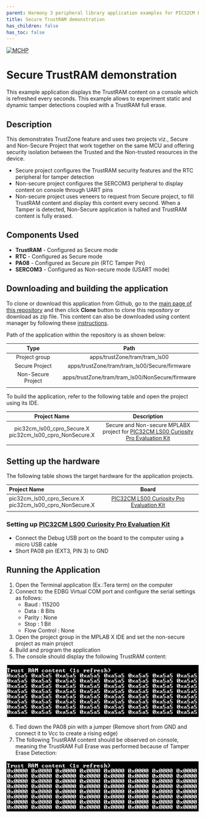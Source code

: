 ```yaml
---
parent: Harmony 3 peripheral library application examples for PIC32CM LE00/LS00/LS60 family
title: Secure TrustRAM demonstration 
has_children: false
has_toc: false
---
```


[![MCHP](https://www.microchip.com/ResourcePackages/Microchip/assets/dist/images/logo.png)](https://www.microchip.com)

# Secure TrustRAM demonstration

This example application displays the TrustRAM content on a console which is refreshed every seconds. This example allows to experiment static and dynamic tamper detections coupled with a TrustRAM full erase.

## Description

This demonstrates TrustZone feature and uses two projects viz., Secure and Non-Secure Project that work together on the same
MCU and offering security isolation between the Trusted and the Non-trusted resources in the device.

- Secure project configures the TrustRAM security features and the RTC peripheral for tamper detection
- Non-secure project configures the SERCOM3 peripheral to display content on console through UART pins
- Non-secure project uses veneers to request from Secure project, to fill TrustRAM content and display this content every second. When a Tamper is detected, Non-Secure application is halted and TrustRAM content is fully erased.

## Components Used

- **TrustRAM** - Configured as Secure mode
- **RTC** - Configured as Secure mode
- **PA08** - Configured as Secure pin (RTC Tamper Pin)
- **SERCOM3** - Configured as Non-secure mode (USART mode)

## Downloading and building the application

To clone or download this application from Github, go to the [main page of this repository](https://github.com/Microchip-MPLAB-Harmony/csp_apps_pic32cm_le_ls) and then click **Clone** button to clone this repository or download as zip file.
This content can also be downloaded using content manager by following these [instructions](https://github.com/Microchip-MPLAB-Harmony/contentmanager/wiki).

Path of the application within the repository is as shown below:

| Type        | Path                         |
|:-----------:|:----------------------------:|
| Project group | apps/trustZone/tram/tram_ls00 |
|Secure Project|  apps/trustZone/tram/tram_ls00/Secure/firmware |
|Non-Secure Project|  apps/trustZone/tram/tram_ls00/NonSecure/firmware |
||||

To build the application, refer to the following table and open the project using its IDE.

| Project Name      | Description                                    |
| :-----------------: | :----------------------------------------------: |
| pic32cm_ls00_cpro_Secure.X <br> pic32cm_ls00_cpro_NonSecure.X | Secure and Non-secure MPLABX project for [PIC32CM LS00 Curiosity Pro Evaluation Kit]() |
|||

## Setting up the hardware

The following table shows the target hardware for the application projects.

| Project Name| Board|
|:---------|:---------:|
| pic32cm_ls00_cpro_Secure.X <br> pic32cm_ls00_cpro_NonSecure.X | [PIC32CM LS00 Curiosity Pro Evaluation Kit]() |
|||

### Setting up [PIC32CM LS00 Curiosity Pro Evaluation Kit]()

- Connect the Debug USB port on the board to the computer using a micro USB cable
- Short PA08 pin (EXT3, PIN 3) to GND

## Running the Application

1. Open the Terminal application (Ex.:Tera term) on the computer
2. Connect to the EDBG Virtual COM port and configure the serial settings as follows:
    - Baud : 115200
    - Data : 8 Bits
    - Parity : None
    - Stop : 1 Bit
    - Flow Control : None
3. Open the project group in the MPLAB X IDE and set the non-secure project as main project
4. Build and program the application
5. The console should display the following TrustRAM content:

![output](images/output_tram_filled.png)

6. Tied down the PA08 pin with a jumper (Remove short from GND and connect it to Vcc to create a rising edge)
7. The following TrustRAM content should be observed on console, meaning the TrustRAM Full Erase was performed because of Tamper Erase Detection:

![output](images/output_tram_erased.png)